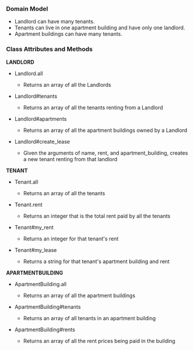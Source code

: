### Domain Model

* Landlord can have many tenants.
* Tenants can live in one apartment building and have only one landlord.
* Apartment buildings can have many tenants.

### Class Attributes and Methods

**LANDLORD**

* Landlord.all
    * Returns an array of all the Landlords

* Landlord#tenants
    * Returns an array of all the tenants renting from a Landlord

* Landlord#apartments
    * Returns an array of all the apartment buildings owned by a Landlord

* Landlord#create_lease
    * Given the arguments of name, rent, and apartment_building, creates a new tenant renting from that landlord

**TENANT**

  * Tenant.all
    * Returns an array of all the tenants

  * Tenant.rent
    * Returns an integer that is the total rent paid by all the tenants

  * Tenant#my_rent
    * Returns an integer for that tenant's rent

  * Tenant#my_lease
    * Returns a string for that tenant's apartment building and rent

**APARTMENTBUILDING**

  * ApartmentBuilding.all
    * Returns an array of all the apartment buildings

  * ApartmentBuilding#tenants
    * Returns an array of all tenants in an apartment building

 * ApartmentBuilding#rents
    * Returns an array of all the rent prices being paid in the building




